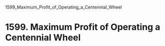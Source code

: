 1599_Maximum_Profit_of_Operating_a_Centennial_Wheel
# 1599. Maximum Profit of Operating a Centennial Wheel

